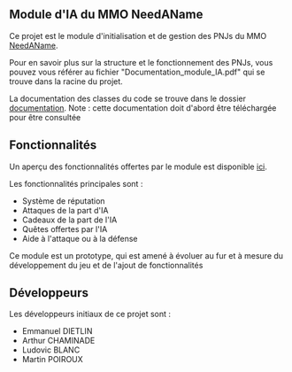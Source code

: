 ## Module d'IA du MMO NeedAName

Ce projet est le module d'initialisation et de gestion des PNJs du MMO [NeedAName](https://game.needaname.fr/).

Pour en savoir plus sur la structure et le fonctionnement des PNJs, vous pouvez vous référer au fichier "Documentation_module_IA.pdf" qui se trouve dans la racine du projet.

La documentation des classes du code se trouve dans le dossier [documentation](documentation).
Note : cette documentation doit d'abord être téléchargée pour être consultée

## Fonctionnalités

Un aperçu des fonctionnalités offertes par le module est disponible [ici](https://www.youtube.com/watch?v=BKptfp8IUtk&ab_channel=PFEMMO).

Les fonctionnalités principales sont :
- Système de réputation
- Attaques de la part d'IA
- Cadeaux de la part de l'IA
- Quêtes offertes par l'IA
- Aide à l'attaque ou à la défense

Ce module est un prototype, qui est amené à évoluer au fur et à mesure du développement du jeu et de l'ajout de fonctionnalités


## Développeurs

Les développeurs initiaux de ce projet sont :
- Emmanuel DIETLIN
- Arthur CHAMINADE
- Ludovic BLANC
- Martin POIROUX

